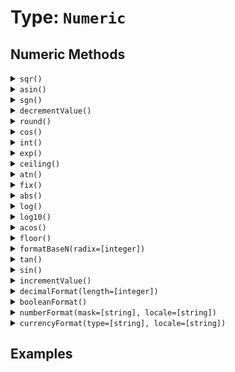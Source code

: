 [comment]: # (Note: This documentation is generated dynamically in the build process.  To modify the contents, change the javadoc on the type class, itself)

# Type: `Numeric`



## Numeric Methods

<details>
<summary><code>sqr()</code></summary>

Returns the square root of a number
</details>
<details>
<summary><code>asin()</code></summary>

Returns the arcsine (inverse sine) of a number
</details>
<details>
<summary><code>sgn()</code></summary>

Determine the sign of a number
</details>
<details>
<summary><code>decrementValue()</code></summary>

Decrement the integer part of a number
</details>
<details>
<summary><code>round()</code></summary>

Rounds a number to the closest integer.
</details>
<details>
<summary><code>cos()</code></summary>

Returns the cosine of an angle entered in radians
</details>
<details>
<summary><code>int()</code></summary>

Returns the closest integer that is smaller than the number
</details>
<details>
<summary><code>exp()</code></summary>

Calculates the exponent whose base is e that represents a number.
</details>
<details>
<summary><code>ceiling()</code></summary>

Determines the closest integer that is greater than a specified floating point number.
</details>
<details>
<summary><code>atn()</code></summary>

Returns the arc tangent (inverse tangent) of a number
</details>
<details>
<summary><code>fix()</code></summary>

Converts a real number to an integer
</details>
<details>
<summary><code>abs()</code></summary>

Returns the absolute value of a number
</details>
<details>
<summary><code>log()</code></summary>

Returns the natural logarithm of a number.
</details>
<details>
<summary><code>log10()</code></summary>

No description available
</details>
<details>
<summary><code>acos()</code></summary>

Returns the arccosine (inverse cosine) of a number
</details>
<details>
<summary><code>floor()</code></summary>

Returns the absolute value of a number
</details>
<details>
<summary><code>formatBaseN(radix=[integer])</code></summary>

Converts a number to a string representation in the specified base.

Arguments:

| Argument | Type | Required | Default |
|----------|------|----------|---------|
| `radix` | `integer` | `true` | `null` |

</details>
<details>
<summary><code>tan()</code></summary>

Returns the tangent of an angle that is entered in radians.
</details>
<details>
<summary><code>sin()</code></summary>

Returns the sine of a number
</details>
<details>
<summary><code>incrementValue()</code></summary>

Increment the integer part of a number
</details>
<details>
<summary><code>decimalFormat(length=[integer])</code></summary>

Converts a number to a decimal-formatted string.

Arguments:

| Argument | Type | Required | Default |
|----------|------|----------|---------|
| `length` | `integer` | `false` | `2` |

</details>
<details>
<summary><code>booleanFormat()</code></summary>

Returns the value formatted as a boolean string
</details>
<details>
<summary><code>numberFormat(mask=[string], locale=[string])</code></summary>

Formats a number with an optional format mask

Arguments:

| Argument | Type | Required | Default |
|----------|------|----------|---------|
| `mask` | `string` | `false` | `null` |
| `locale` | `string` | `false` | `null` |

</details>
<details>
<summary><code>currencyFormat(type=[string], locale=[string])</code></summary>

nullArguments:

| Argument | Type | Required | Default |
|----------|------|----------|---------|
| `type` | `string` | `false` | `local` |
| `locale` | `string` | `false` | `null` |

</details>


## Examples
